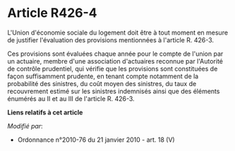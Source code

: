# Article R426-4

L'Union d'économie sociale du logement doit être à tout moment en mesure de justifier l'évaluation des provisions mentionnées
à l'article R. 426-3. 

Ces provisions sont évaluées chaque année pour le compte de l'union par un actuaire, membre d'une association d'actuaires
reconnue par l'Autorité de contrôle prudentiel, qui vérifie que les provisions sont constituées de façon suffisamment
prudente, en tenant compte notamment de la probabilité des sinistres, du coût moyen des sinistres, du taux de recouvrement
estimé sur les sinistres indemnisés ainsi que des éléments énumérés au II et au III de l'article R. 426-3.

**Liens relatifs à cet article**

_Modifié par_:

  - Ordonnance n°2010-76 du 21 janvier 2010 - art. 18 (V)
